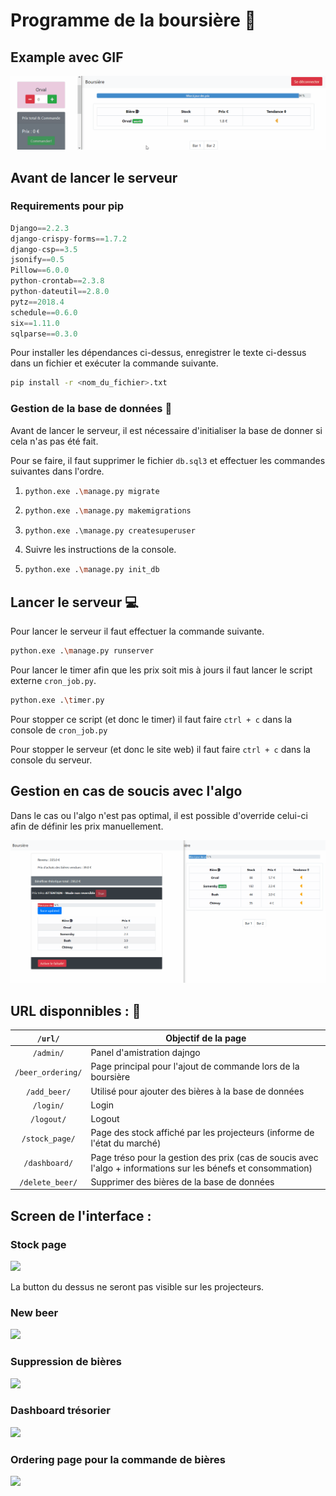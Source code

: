 # Programme de la boursière :beer:

## Example avec GIF

![](/gif/example.gif)

## Avant de lancer le serveur

### Requirements  pour pip

```python
Django==2.2.3                                         
django-crispy-forms==1.7.2
django-csp==3.5
jsonify==0.5
Pillow==6.0.0
python-crontab==2.3.8
python-dateutil==2.8.0
pytz==2018.4
schedule==0.6.0
six==1.11.0
sqlparse==0.3.0
```

Pour installer les dépendances ci-dessus, enregistrer le texte ci-dessus dans un fichier et exécuter la commande suivante.

```bash
pip install -r <nom_du_fichier>.txt
```

### Gestion de la base de données :floppy_disk:

Avant de lancer le serveur, il est nécessaire d'initialiser la base de donner si cela n'as pas été fait. 

Pour se faire, il faut supprimer le fichier `db.sql3` et effectuer les commandes suivantes dans l'ordre.

1. ```bash
   python.exe .\manage.py migrate
   ```

2. ```bash
   python.exe .\manage.py makemigrations
   ```

3. ```
   python.exe .\manage.py createsuperuser
   ```

4. Suivre les instructions de la console.

5. ```bash
   python.exe .\manage.py init_db	
   ```

## Lancer le serveur :computer:

Pour lancer le serveur il faut effectuer la commande suivante.

```bash
python.exe .\manage.py runserver
```

Pour lancer le timer afin que les prix soit mis à jours il faut lancer le script externe `cron_job.py`.

```bash
python.exe .\timer.py
```

Pour stopper ce script (et donc le timer) il faut faire `ctrl + c` dans la console de `cron_job.py`

Pour stopper le serveur (et donc le site web) il faut faire `ctrl + c`  dans la console du serveur.

## Gestion en cas de soucis avec l'algo

Dans le cas ou l'algo n'est pas optimal, il est possible d'override celui-ci afin de définir les prix manuellement. 

![](/gif/example_fail_safe.gif)

## URL disponnibles : :page_with_curl:

|      `/url/`      | Objectif de la page                                          |
| :---------------: | ------------------------------------------------------------ |
|     `/admin/`     | Panel d'amistration dajngo                                   |
| `/beer_ordering/` | Page principal pour l'ajout de commande lors de la boursière |
|   `/add_beer/`    | Utilisé pour ajouter des bières à la base de données         |
|     `/login/`     | Login                                                        |
|    `/logout/`     | Logout                                                       |
|  `/stock_page/`   | Page des stock affiché par les projecteurs (informe de l'état du marché) |
|   `/dashboard/`   | Page tréso pour la gestion des prix (cas de soucis avec l'algo + informations sur les bénefs et consommation) |
|  `/delete_beer/`  | Supprimer des bières de la base de données                   |

## Screen de l'interface :

### Stock page

![](D:\Documents\GIT\Boursi-re\images\stock_page.png)

La button du dessus ne seront pas visible sur les projecteurs.

### New beer

![](D:\Documents\GIT\Boursi-re\images\new_beer.png)

### Suppression de bières

![](D:\Documents\GIT\Boursi-re\images\delete_beer.png)

### Dashboard trésorier

![](D:\Documents\GIT\Boursi-re\images\dashboard.png)

### Ordering page pour la commande de bières

![](D:\Documents\GIT\Boursi-re\images\ordering.png)

